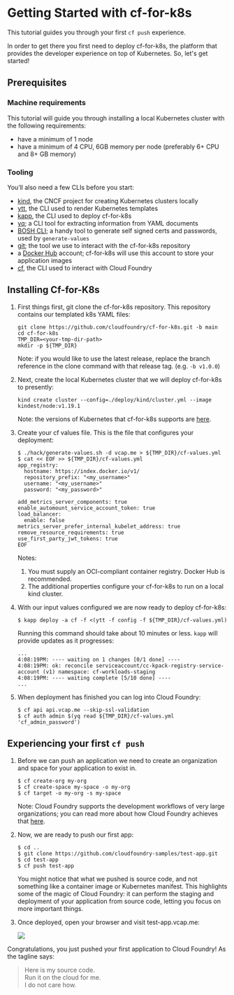 # Getting Started with cf-for-k8s

This tutorial guides you through your first `cf push` experience.

In order to get there you first need to deploy cf-for-k8s, the platform that provides the developer experience on top of Kubernetes. So, let's get started!

## Prerequisites

### Machine requirements
This tutorial will guide you through installing a local Kubernetes cluster with the following requirements:

- have a minimum of 1 node
- have a minimum of 4 CPU, 6GB memory per node (preferably 6+ CPU and 8+ GB memory)

### Tooling

You’ll also need a few CLIs before you start:

- [kind](https://kind.sigs.k8s.io/docs/user/quick-start/), the CNCF project for creating Kubernetes clusters locally
- [ytt](https://carvel.dev/#install), the CLI used to render Kubernetes templates
- [kapp](https://carvel.dev/#install), the CLI used to deploy cf-for-k8s
- [yq](https://github.com/mikefarah/yq); a CLI tool for extracting information from YAML documents
- [BOSH CLI](https://bosh.io/docs/cli-v2-install/#install); a handy tool to generate self signed certs and passwords, used by `generate-values`
- [git](https://git-scm.com/book/en/v2/Getting-Started-Installing-Git); the tool we use to interact with the cf-for-k8s repository
- a [Docker Hub](https://hub.docker.com) account; cf-for-k8s will use this account to store your application images
- [cf](https://docs.cloudfoundry.org/cf-cli/install-go-cli.html), the CLI used to interact with Cloud Foundry

## Installing Cf-for-K8s

1. First things first, git clone the cf-for-k8s repository. This repository contains our templated k8s YAML files:

    ```
    git clone https://github.com/cloudfoundry/cf-for-k8s.git -b main
    cd cf-for-k8s
    TMP_DIR=<your-tmp-dir-path>
    mkdir -p ${TMP_DIR}
    ```
    Note: if you would like to use the latest release, replace the branch reference in the clone command with that release tag. (e.g. `-b v1.0.0`)

1. Next, create the local Kubernetes cluster that we will deploy cf-for-k8s to presently:
    ```
    kind create cluster --config=./deploy/kind/cluster.yml --image kindest/node:v1.19.1
    ```
    Note: the versions of Kubernetes that cf-for-k8s supports are [here](https://github.com/cloudfoundry/cf-for-k8s/blob/master/supported_k8s_versions.yml).

1. Create your cf values file. This is the file that configures your deployment:

    ```
    $ ./hack/generate-values.sh -d vcap.me > ${TMP_DIR}/cf-values.yml
    $ cat << EOF >> ${TMP_DIR}/cf-values.yml
    app_registry:
      hostname: https://index.docker.io/v1/
      repository_prefix: "<my_username>"
      username: "<my_username>"
      password: "<my_password>"

    add_metrics_server_components: true
    enable_automount_service_account_token: true
    load_balancer:
      enable: false
    metrics_server_prefer_internal_kubelet_address: true
    remove_resource_requirements: true
    use_first_party_jwt_tokens: true
    EOF
    ```

    Notes:
    1. You must supply an OCI-compliant container registry. Docker Hub is recommended.
    2. The additional properties configure your cf-for-k8s to run on a local kind cluster.

1. With our input values configured we are now ready to deploy cf-for-k8s:

    ```
    $ kapp deploy -a cf -f <(ytt -f config -f ${TMP_DIR}/cf-values.yml)
    ```

    Running this command should take about 10 minutes or less. `kapp` will provide updates as it progresses:

    ```
    ...
    4:08:19PM: ---- waiting on 1 changes [0/1 done] ----
    4:08:19PM: ok: reconcile serviceaccount/cc-kpack-registry-service-account (v1) namespace: cf-workloads-staging
    4:08:19PM: ---- waiting complete [5/10 done] ----
    ...
    ```

1. When deployment has finished you can log into Cloud Foundry:

    ```
    $ cf api api.vcap.me --skip-ssl-validation
    $ cf auth admin $(yq read ${TMP_DIR}/cf-values.yml 'cf_admin_password')
    ```

## Experiencing your first `cf push`

1. Before we can push an application we need to create an organization and space for your application to exist in.

    ```
    $ cf create-org my-org
    $ cf create-space my-space -o my-org
    $ cf target -o my-org -s my-space
    ```

    Note: Cloud Foundry supports the development workflows of very large organizations; you can read more about how Cloud Foundry achieves that [here](https://docs.cloudfoundry.org/concepts/roles.html).

1. Now, we are ready to push our first app:

    ```
    $ cd ..
    $ git clone https://github.com/cloudfoundry-samples/test-app.git
    $ cd test-app
    $ cf push test-app
    ```

    You might notice that what we pushed is source code, and not something like a container image or Kubernetes manifest. This highlights some of the magic of Cloud Foundry: it can perform the staging and deployment of your application from source code, letting you focus on more important things.

1. Once deployed, open your browser and visit test-app.vcap.me:

    ![](./assets/test-app.png)

Congratulations, you just pushed your first application to Cloud Foundry! As the tagline says:

> Here is my source code.  
Run it on the cloud for me.  
I do not care how.
